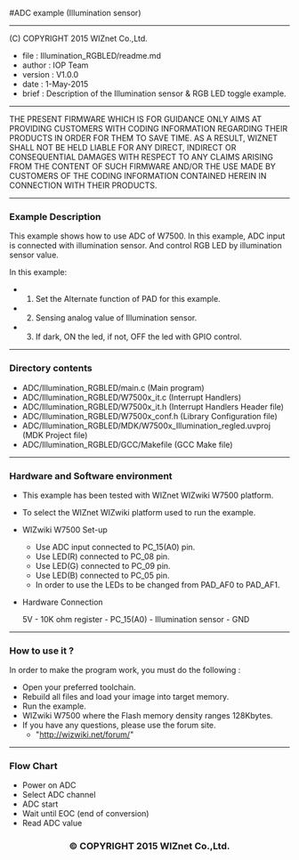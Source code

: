 #ADC example (Illumination sensor)
******************************************************************************
(C) COPYRIGHT 2015 WIZnet Co.,Ltd.

  * file    : Illumination_RGBLED/readme.md
  * author  : IOP Team
  * version : V1.0.0
  * date    : 1-May-2015
  * brief   : Description of the Illumination sensor & RGB LED toggle example.

******************************************************************************

THE PRESENT FIRMWARE WHICH IS FOR GUIDANCE ONLY AIMS AT PROVIDING CUSTOMERS WITH CODING INFORMATION REGARDING THEIR PRODUCTS IN ORDER FOR THEM TO SAVE TIME. AS A RESULT, WIZNET SHALL NOT BE HELD LIABLE FOR ANY DIRECT, INDIRECT OR CONSEQUENTIAL DAMAGES WITH RESPECT TO ANY CLAIMS ARISING FROM THE CONTENT OF SUCH FIRMWARE AND/OR THE USE MADE BY CUSTOMERS OF THE CODING INFORMATION CONTAINED HEREIN IN CONNECTION WITH THEIR PRODUCTS.

******************************************************************************

### Example Description

This example shows how to use ADC of W7500.
In this example, ADC input is connected with illumination sensor. And control RGB LED by illumination sensor value.

In this example:
  - 1) Set the Alternate function of PAD for this example.
  - 2) Sensing analog value of Illumination sensor.
  - 3) If dark, ON the led, if not, OFF the led with GPIO control.
______________________________________________________________________________

### Directory contents

  - ADC/Illumination_RGBLED/main.c                                (Main program)
  - ADC/Illumination_RGBLED/W7500x_it.c                           (Interrupt Handlers)
  - ADC/Illumination_RGBLED/W7500x_it.h                           (Interrupt Handlers Header file)
  - ADC/Illumination_RGBLED/W7500x_conf.h                         (Library Configuration file)
  - ADC/Illumination_RGBLED/MDK/W7500x_Illumination_regled.uvproj     (MDK Project file)
  - ADC/Illumination_RGBLED/GCC/Makefile                          (GCC Make file)
______________________________________________________________________________

### Hardware and Software environment 

  - This example has been tested with WIZnet WIZwiki W7500 platform.
  - To select the WIZnet WIZwiki platform used to run the example.

  - WIZwiki W7500 Set-up
    - Use ADC input connected to PC_15(A0) pin.
    - Use LED(R) connected to PC_08 pin.
    - Use LED(G) connected to PC_09 pin.
    - Use LED(B) connected to PC_05 pin.
    - In order to use the LEDs to be changed from PAD_AF0 to PAD_AF1.  
    
  - Hardware Connection
  
     5V - 10K ohm register - PC_15(A0) - Illumination sensor - GND
______________________________________________________________________________

### How to use it ? 

In order to make the program work, you must do the following :

 - Open your preferred toolchain.
 - Rebuild all files and load your image into target memory.
 - Run the example.
 - WIZwiki W7500 where the Flash memory density ranges 128Kbytes.
 - If you have any questions, please use the forum site.
   - "http://wizwiki.net/forum/"
______________________________________________________________________________

### Flow Chart 

 - Power on ADC
 - Select ADC channel
 - ADC start
 - Wait until EOC (end of conversion)
 - Read ADC value

<h3><center>&copy; COPYRIGHT 2015 WIZnet Co.,Ltd.</center></h3>